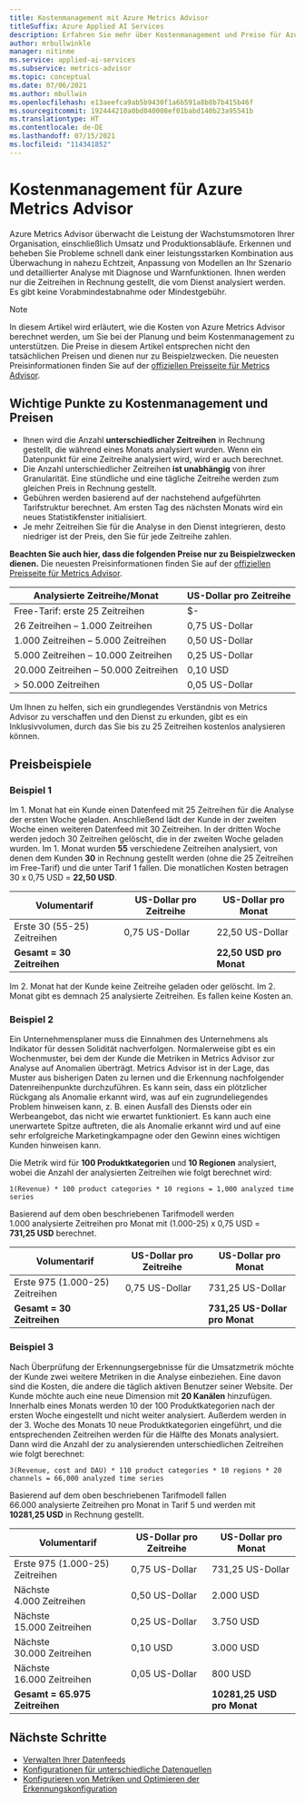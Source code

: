 ```yaml
---
title: Kostenmanagement mit Azure Metrics Advisor
titleSuffix: Azure Applied AI Services
description: Erfahren Sie mehr über Kostenmanagement und Preise für Azure Metrics Advisor
author: mrbullwinkle
manager: nitinme
ms.service: applied-ai-services
ms.subservice: metrics-advisor
ms.topic: conceptual
ms.date: 07/06/2021
ms.author: mbullwin
ms.openlocfilehash: e13aeefca9ab5b9430f1a6b591a8b8b7b415b46f
ms.sourcegitcommit: 192444210a0bd040008ef01babd140b23a95541b
ms.translationtype: HT
ms.contentlocale: de-DE
ms.lasthandoff: 07/15/2021
ms.locfileid: "114341852"
---
```

# <a name="azure-metrics-advisor-cost-management"></a>Kostenmanagement für Azure Metrics Advisor

Azure Metrics Advisor überwacht die Leistung der Wachstumsmotoren Ihrer Organisation, einschließlich Umsatz und Produktionsabläufe. Erkennen und beheben Sie Probleme schnell dank einer leistungsstarken Kombination aus Überwachung in nahezu Echtzeit, Anpassung von Modellen an Ihr Szenario und detaillierter Analyse mit Diagnose und Warnfunktionen. Ihnen werden nur die Zeitreihen in Rechnung gestellt, die vom Dienst analysiert werden. Es gibt keine Vorabmindestabnahme oder Mindestgebühr.

> [!NOTE]
> In diesem Artikel wird erläutert, wie die Kosten von Azure Metrics Advisor berechnet werden, um Sie bei der Planung und beim Kostenmanagement zu unterstützen. Die Preise in diesem Artikel entsprechen nicht den tatsächlichen Preisen und dienen nur zu Beispielzwecken. Die neuesten Preisinformationen finden Sie auf der [offiziellen Preisseite für Metrics Advisor](https://azure.microsoft.com/pricing/details/metrics-advisor/).  

## <a name="key-points-about-cost-management-and-pricing"></a>Wichtige Punkte zu Kostenmanagement und Preisen

- Ihnen wird die Anzahl **unterschiedlicher Zeitreihen** in Rechnung gestellt, die während eines Monats analysiert wurden. Wenn ein Datenpunkt für eine Zeitreihe analysiert wird, wird er auch berechnet.
- Die Anzahl unterschiedlicher Zeitreihen **ist unabhängig** von ihrer Granularität. Eine stündliche und eine tägliche Zeitreihe werden zum gleichen Preis in Rechnung gestellt. 
- Gebühren werden basierend auf der nachstehend aufgeführten Tarifstruktur berechnet. Am ersten Tag des nächsten Monats wird ein neues Statistikfenster initialisiert.  
- Je mehr Zeitreihen Sie für die Analyse in den Dienst integrieren, desto niedriger ist der Preis, den Sie für jede Zeitreihe zahlen. 

**Beachten Sie auch hier, dass die folgenden Preise nur zu Beispielzwecken dienen.** Die neuesten Preisinformationen finden Sie auf der [offiziellen Preisseite für Metrics Advisor](https://azure.microsoft.com/pricing/details/metrics-advisor/).

| Analysierte Zeitreihe/Monat| US-Dollar pro Zeitreihe |
|--------|-----|
| Free-Tarif: erste 25 Zeitreihen | $- |
| 26 Zeitreihen – 1.000 Zeitreihen | 0,75 US-Dollar |
| 1\.000 Zeitreihen – 5.000 Zeitreihen | 0,50 US-Dollar |
| 5\.000 Zeitreihen – 10.000 Zeitreihen | 0,25 US-Dollar|
| 20.000 Zeitreihen – 50.000 Zeitreihen| 0,10 USD|
| > 50.000 Zeitreihen | 0,05 US-Dollar |


Um Ihnen zu helfen, sich ein grundlegendes Verständnis von Metrics Advisor zu verschaffen und den Dienst zu erkunden, gibt es ein Inklusivvolumen, durch das Sie bis zu 25 Zeitreihen kostenlos analysieren können. 

## <a name="pricing-examples"></a>Preisbeispiele

### <a name="example-1"></a>Beispiel 1
<!-- introduce statistic window-->

Im 1. Monat hat ein Kunde einen Datenfeed mit 25 Zeitreihen für die Analyse der ersten Woche geladen. Anschließend lädt der Kunde in der zweiten Woche einen weiteren Datenfeed mit 30 Zeitreihen. In der dritten Woche werden jedoch 30 Zeitreihen gelöscht, die in der zweiten Woche geladen wurden. Im 1. Monat wurden **55** verschiedene Zeitreihen analysiert, von denen dem Kunden **30** in Rechnung gestellt werden (ohne die 25 Zeitreihen im Free-Tarif) und die unter Tarif 1 fallen. Die monatlichen Kosten betragen 30 x 0,75 USD = **22,50 USD**. 

| Volumentarif | US-Dollar pro Zeitreihe | US-Dollar pro Monat | 
| ------------| ----------------- | ----------- |
| Erste 30 (55-25) Zeitreihen | 0,75 US-Dollar | 22,50 US-Dollar |
| **Gesamt = 30 Zeitreihen** | | **22,50 USD pro Monat** |

Im 2. Monat hat der Kunde keine Zeitreihe geladen oder gelöscht. Im 2. Monat gibt es demnach 25 analysierte Zeitreihen. Es fallen keine Kosten an. 

### <a name="example-2"></a>Beispiel 2
<!-- introduce how time series is calculated-->

Ein Unternehmensplaner muss die Einnahmen des Unternehmens als Indikator für dessen Solidität nachverfolgen. Normalerweise gibt es ein Wochenmuster, bei dem der Kunde die Metriken in Metrics Advisor zur Analyse auf Anomalien überträgt. Metrics Advisor ist in der Lage, das Muster aus bisherigen Daten zu lernen und die Erkennung nachfolgender Datenreihenpunkte durchzuführen. Es kann sein, dass ein plötzlicher Rückgang als Anomalie erkannt wird, was auf ein zugrundeliegendes Problem hinweisen kann, z. B. einen Ausfall des Diensts oder ein Werbeangebot, das nicht wie erwartet funktioniert. Es kann auch eine unerwartete Spitze auftreten, die als Anomalie erkannt wird und auf eine sehr erfolgreiche Marketingkampagne oder den Gewinn eines wichtigen Kunden hinweisen kann. 

Die Metrik wird für **100 Produktkategorien** und **10 Regionen** analysiert, wobei die Anzahl der analysierten Zeitreihen wie folgt berechnet wird: 

```
1(Revenue) * 100 product categories * 10 regions = 1,000 analyzed time series
```

Basierend auf dem oben beschriebenen Tarifmodell werden 1.000 analysierte Zeitreihen pro Monat mit (1.000-25) x 0,75 USD = **731,25 USD** berechnet. 

| Volumentarif | US-Dollar pro Zeitreihe | US-Dollar pro Monat | 
| ------------| ----------------- | ----------- |
| Erste 975 (1.000-25) Zeitreihen | 0,75 US-Dollar | 731,25 US-Dollar |
| **Gesamt = 30 Zeitreihen** | | **731,25 US-Dollar pro Monat** |

### <a name="example-3"></a>Beispiel 3
<!-- introduce cost for multiple metrics and -->

Nach Überprüfung der Erkennungsergebnisse für die Umsatzmetrik möchte der Kunde zwei weitere Metriken in die Analyse einbeziehen. Eine davon sind die Kosten, die andere die täglich aktiven Benutzer seiner Website. Der Kunde möchte auch eine neue Dimension mit **20 Kanälen** hinzufügen. Innerhalb eines Monats werden 10 der 100 Produktkategorien nach der ersten Woche eingestellt und nicht weiter analysiert. Außerdem werden in der 3. Woche des Monats 10 neue Produktkategorien eingeführt, und die entsprechenden Zeitreihen werden für die Hälfte des Monats analysiert. Dann wird die Anzahl der zu analysierenden unterschiedlichen Zeitreihen wie folgt berechnet: 

```    
3(Revenue, cost and DAU) * 110 product categories * 10 regions * 20 channels = 66,000 analyzed time series
```

Basierend auf dem oben beschriebenen Tarifmodell fallen 66.000 analysierte Zeitreihen pro Monat in Tarif 5 und werden mit **10281,25 USD** in Rechnung gestellt. 

| Volumentarif | US-Dollar pro Zeitreihe | US-Dollar pro Monat | 
| ------------| ----------------- | ----------- |
| Erste 975 (1.000-25) Zeitreihen | 0,75 US-Dollar | 731,25 US-Dollar |
| Nächste 4.000 Zeitreihen | 0,50 US-Dollar | 2.000 USD |
| Nächste 15.000 Zeitreihen | 0,25 US-Dollar | 3\.750 USD |
| Nächste 30.000 Zeitreihen | 0,10 USD | 3.000 USD |
| Nächste 16.000 Zeitreihen | 0,05 US-Dollar | 800 USD |
| **Gesamt = 65.975 Zeitreihen** | | **10281,25 USD pro Monat** |

## <a name="next-steps"></a>Nächste Schritte

- [Verwalten Ihrer Datenfeeds](how-tos/manage-data-feeds.md)
- [Konfigurationen für unterschiedliche Datenquellen](data-feeds-from-different-sources.md)
- [Konfigurieren von Metriken und Optimieren der Erkennungskonfiguration](how-tos/configure-metrics.md)


